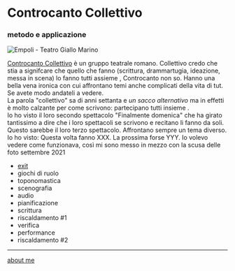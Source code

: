 # Controcanto Collettivo 
### metodo e applicazione

![]( https://lh3.googleusercontent.com/pw/AM-JKLU5Cp-0fLGhcEt8KMeZ4GH4__i6xW35V94C376ZXrglRDcKmGh2RaxgeZb8vvWv8PlEzoOUSFjeaSHzUUs6c1YmAEfjIGkS-_wiO2RdPE-PFkaEY7oPPWGGwaroG8nGEInD0TzYlkrtUvEWPMdqIipdmw=s717 "Empoli - Teatro Giallo Marino  ")  

[Controcanto Collettivo](https://www.controcantocollettivo.it) è un gruppo teatrale romano. Collettivo credo che stia a signifcare che quello che fanno (scrittura, drammartugia, ideazione, messa in scena) lo fanno tutti assieme  , Controcanto non so. Hanno una bella vena ironica con cui affrontano temi anche complicati della vita di tut. Se avete modo andateli a vedere.   
La parola "collettivo" sa di anni settanta e *un sacco alternativo* ma in effetti è molto calzante per come  scrivono: partecipano tutti insieme .  
Io ho visto il loro secondo spettacolo "Finalmente domenica" che ha girato tantissimo a dire che i loro spettacoli se scrivono e recitano li fanno da soli. Questo sarebbe il loro terzo spettacolo.
Affrontano sempre un tema diverso.
Io ho visto:
Questa volta fanno XXX. La prossima forse YYY.
Io volevo vedere come funzionava, così mi sono messo in mezzo con la scusa delle foto
settembre 2021  


- [exit](https://cacioman.github.io/CCCexit.html) 
- giochi di ruolo
- toponomastica
- scenografia
- audio
- pianificazione
- scrittura  
- riscaldamento #1     
- verifica
- performance
- riscaldamento #2   


---  
[about me](https://about.me/cacioman)   
